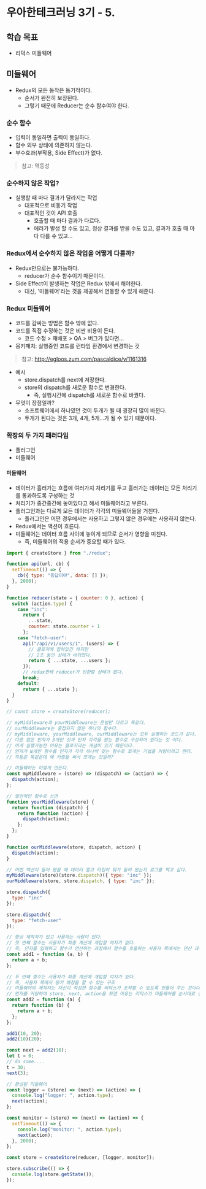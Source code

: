 # 우아한테크러닝 3기 - 5. 

## 학습 목표

- 리덕스 미들웨어

## 미들웨어

- Redux의 모든 동작은 동기적이다.
  - 순서가 완전히 보장된다.
  - 그렇기 때문에 Reducer는 순수 함수여야 한다.

### 순수 함수

- 입력이 동일하면 출력이 동일하다.
- 함수 외부 상태에 의존하지 않는다.
- 부수효과(부작용, Side Effect)가 없다.

> 참고: 멱등성

### 순수하지 않은 작업?

- 실행할 때 마다 결과가 달라지는 작업
  - 대표적으로 비동기 작업
  - 대표적인 것이 API 호출
    - 호출할 때 마다 결과가 다르다.
    - 에러가 발생 할 수도 있고, 정상 결과를 받을 수도 있고, 결과가 호출 때 마다 다를 수 있고...

### Redux에서 순수하지 않은 작업을 어떻게 다룰까?

- Redux만으로는 불가능하다.
  - reducer가 순수 함수이기 때문이다.
- Side Effect이 발생하는 작업은 Redux 밖에서 해야한다.
  - 대신, '미들웨어'라는 것을 제공해서 연동할 수 있게 해준다.
  
### Redux 미들웨어 

- 코드를 감싸는 방법은 함수 밖에 없다.
- 코드를 직접 수정하는 것은 비싼 비용이 든다.
  - 코드 수정 > 재배포 > QA > 버그가 있다면...
- 몽키패치: 실행중인 코드를 런타임 환경에서 변경하는 것
> 참고: http://egloos.zum.com/pascaldice/v/1161316
  - 예시
    - store.dispatch를 next에 저장한다.
    - store의 dispatch를 새로운 함수로 변경한다.
      - 즉, 실행시간에 dispatch를 새로운 함수로 바꿨다.
  - 무엇이 장점일까?
    - 소프트웨어에서 하나였던 것이 두개가 될 때 굉장히 많이 바뀐다.
    - 두개가 된다는 것은 3개, 4개, 5개...가 될 수 있기 때문이다.
    
### 확장의 두 가지 패러다임

- 플러그인
- 미들웨어

#### 미들웨어

- 데이터가 흘러가는 흐름에 여러가지 처리기를 두고 흘러가는 데이터는 모든 처리기를 통과하도록 구성하는 것
- 처리기가 중간중간에 놓여있다고 해서 미들웨어라고 부른다.
- 플러그인과는 다르게 모든 데이터가 각각의 미들웨어들을 거친다.
  - 플러그인은 어떤 경우에서는 사용하고 그렇지 않은 경우에는 사용하지 않는다.
- Redux에서는 액션이 흐른다.
- 미들웨어는 데이터 흐름 사이에 놓이게 되므로 순서가 영향을 미친다.
  - 즉, 미들웨어의 적용 순서가 중요할 때가 있다.

```javascript
import { createStore } from "./redux";

function api(url, cb) {
  setTimeout(() => {
    cb({ type: "응답이야", data: [] });
  }, 2000);
}

function reducer(state = { counter: 0 }, action) {
  switch (action.type) {
    case "inc":
      return {
        ...state,
        counter: state.counter + 1
      };
    case "fetch-user":
      api("/api/v1/users/1", (users) => {
        // 클로저에 잡혀있긴 하지만
        // 2초 동안 상태가 바뀌었다.
        return { ...state, ...users };
      });
      // redux한테 reducer가 반환할 상태가 없다.
      break;
    default:
      return { ...state };
  }
}

// const store = createStore(reducer);

// myMiddleware과 yourMiddleware는 문법만 다르고 똑같다.
// ourMiddleware는 중첩되지 않은 하나의 함수다.
// myMiddleware, yourMiddleware, ourMiddleware는 모두 실행하는 코드가 같다.
// 다른 점은 인자가 3개인 것과 인자 각각을 받는 함수로 구성되어 있다는 것 이다.
// 이게 실행가능한 이유는 클로저라는 개념이 있기 때문이다.
// 인자가 N개인 함수를 인자가 각각 하나씩 갖는 함수로 쪼개는 기법을 커링이라고 한다.
// 작동은 똑같은데 왜 커링을 써서 쪼개는 것일까?

// 미들웨어는 이렇게 만든다.
const myMiddleware = (store) => (dispatch) => (action) => {
  dispatch(action);
};

// 일반적인 함수로 쓰면
function yourMiddleware(store) {
  return function (dispatch) {
    return function (action) {
      dispatch(action);
    };
  };
}

function ourMiddleware(store, dispatch, action) {
  dispatch(action);
}

// 어떤 액션이 들어 왔을 때 데이터 말고 타입이 뭐가 들어 왔는지 로그를 찍고 싶다.
myMiddleware(store)(store.dispatch)({ type: "inc" });
ourMiddleware(store, store.dispatch, { type: "inc" });

store.dispatch({
  type: "inc"
});

store.dispatch({
  type: "fetch-user"
});

// 항상 제작자가 있고 사용하는 사람이 있다.
// 첫 번째 함수는 사용자가 최종 계산에 개입할 여지가 없다.
// 즉, 인자를 입력하고 함수가 연산하는 과정에서 함수를 호출하는 사용자 쪽에서는 연산 과정 중간에 개입할 수 없다.
const add1 = function (a, b) {
  return a + b;
};

// 두 번째 함수는 사용자가 최종 계산에 개입할 여지가 있다.
// 즉, 사용자 쪽에서 몽키 패칭을 할 수 있는 구조
// 미들웨어의 제작자는 자신이 작성한 함수를 리덕스가 조작할 수 있도록 만들어 주는 것이다.
// 인자를 커링하여 store, next, action을 쪼갠 이유는 리덕스가 미들웨어를 순서대로 실행시킬 수 있도록 열어놓은 구조다.
const add2 = function (a) {
  return function (b) {
    return a + b;
  };
};

add1(10, 20);
add2(10)(20);

const next = add2(10);
let t = 0;
// do some....
t = 30;
next(3);

// 완성된 미들웨어
const logger = (store) => (next) => (action) => {
  console.log("logger: ", action.type);
  next(action);
};

const monitor = (store) => (next) => (action) => {
  setTimeout(() => {
    console.log("monitor: ", action.type);
    next(action);
  }, 2000);
};

const store = createStore(reducer, [logger, monitor]);

store.subscribe(() => {
  console.log(store.getState());
});
```

